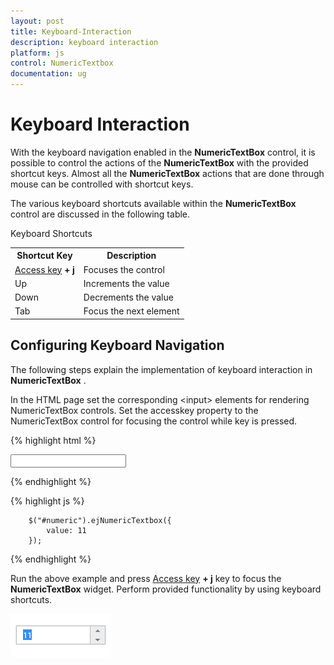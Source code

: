 ```yaml
---
layout: post
title: Keyboard-Interaction
description: keyboard interaction
platform: js
control: NumericTextbox
documentation: ug
---
```


# Keyboard Interaction

With the keyboard navigation enabled in the **NumericTextBox** control, it is possible to control the actions of the **NumericTextBox** with the provided shortcut keys. Almost all the **NumericTextBox** actions that are done through mouse can be controlled with shortcut keys.

The various keyboard shortcuts available within the **NumericTextBox** control are discussed in the following table. 

Keyboard Shortcuts

<table>
<tr>
<th>Shortcut Key</th><th>Description</th></tr>
<tr>
<td>
<a href="http://en.wikipedia.org/wiki/Access_key">Access key</a><b> + j</b></td><td>
Focuses the control</td></tr>
<tr>
<td>
Up</td><td>
Increments the value</td></tr>
<tr>
<td>
Down</td><td>
Decrements the value</td></tr>
<tr>
<td>
Tab</td><td>
Focus the next element</td></tr>
</table>

## Configuring Keyboard Navigation

The following steps explain the implementation of keyboard interaction in **NumericTextBox** .

In the HTML page set the corresponding &lt;input&gt; elements for rendering NumericTextBox controls. Set the accesskey property to the NumericTextBox control for focusing the control while key is pressed.


{% highlight html %}

<input id="numeric" type="text" accesskey="j"/>
	
{% endhighlight %}

{% highlight js %}


	    $("#numeric").ejNumericTextbox({
            value: 11            
        });


{% endhighlight %}

Run the above example and press [Access key](http://en.wikipedia.org/wiki/Access_key) **+ j** key to focus the **NumericTextBox** widget. Perform provided functionality by using keyboard shortcuts.



![](/js/NumericTextBox/Keyboard-Interaction_images/Keyboard-Interaction_img1.png) 



